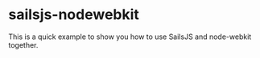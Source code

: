 # sailsjs-nodewebkit

This is a quick example to show you how to use SailsJS and node-webkit together.
